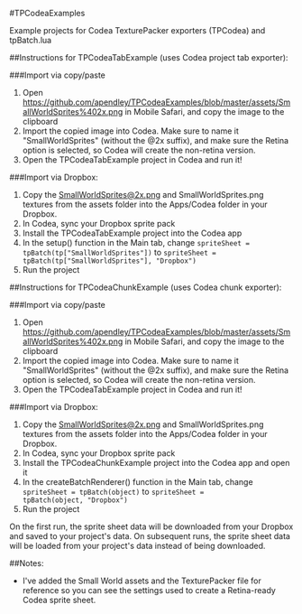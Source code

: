 #TPCodeaExamples 

Example projects for Codea TexturePacker exporters (TPCodea) and tpBatch.lua


##Instructions for TPCodeaTabExample (uses Codea project tab exporter):

###Import via copy/paste
1. Open https://github.com/apendley/TPCodeaExamples/blob/master/assets/SmallWorldSprites%402x.png in Mobile Safari, and copy the image to the clipboard
2. Import the copied image into Codea. Make sure to name it "SmallWorldSprites" (without the @2x suffix), and make sure the Retina option is selected, so Codea will create the non-retina version.
3. Open the TPCodeaTabExample project in Codea and run it!

###Import via Dropbox:

1. Copy the SmallWorldSprites@2x.png and SmallWorldSprites.png textures from the assets folder into the Apps/Codea folder in your Dropbox.
2. In Codea, sync your Dropbox sprite pack
3. Install the TPCodeaTabExample project into the Codea app
4. In the setup() function in the Main tab, change <code>spriteSheet = tpBatch(tp["SmallWorldSprites"])</code> to <code>spriteSheet = tpBatch(tp["SmallWorldSprites"], "Dropbox")</code>
5. Run the project

##Instructions for TPCodeaChunkExample (uses Codea chunk exporter):

###Import via copy/paste
1. Open https://github.com/apendley/TPCodeaExamples/blob/master/assets/SmallWorldSprites%402x.png in Mobile Safari, and copy the image to the clipboard
2. Import the copied image into Codea. Make sure to name it "SmallWorldSprites" (without the @2x suffix), and make sure the Retina option is selected, so Codea will create the non-retina version.
3. Open the TPCodeaTabExample project in Codea and run it!

###Import via Dropbox:

1. Copy the SmallWorldSprites@2x.png and SmallWorldSprites.png textures from the assets folder into the Apps/Codea folder in your Dropbox.
2. In Codea, sync your Dropbox sprite pack
3. Install the TPCodeaChunkExample project into the Codea app and open it
4. In the createBatchRenderer() function in the Main tab, change <code>spriteSheet = tpBatch(object)</code> to <code>spriteSheet = tpBatch(object, "Dropbox")</code>
5. Run the project

On the first run, the sprite sheet data will be downloaded from your Dropbox and saved to your project's data. On subsequent runs, the sprite sheet data will be loaded from your project's data instead of being downloaded.

##Notes:

* I've added the Small World assets and the TexturePacker file for reference so you can see the settings used to create a Retina-ready Codea sprite sheet.